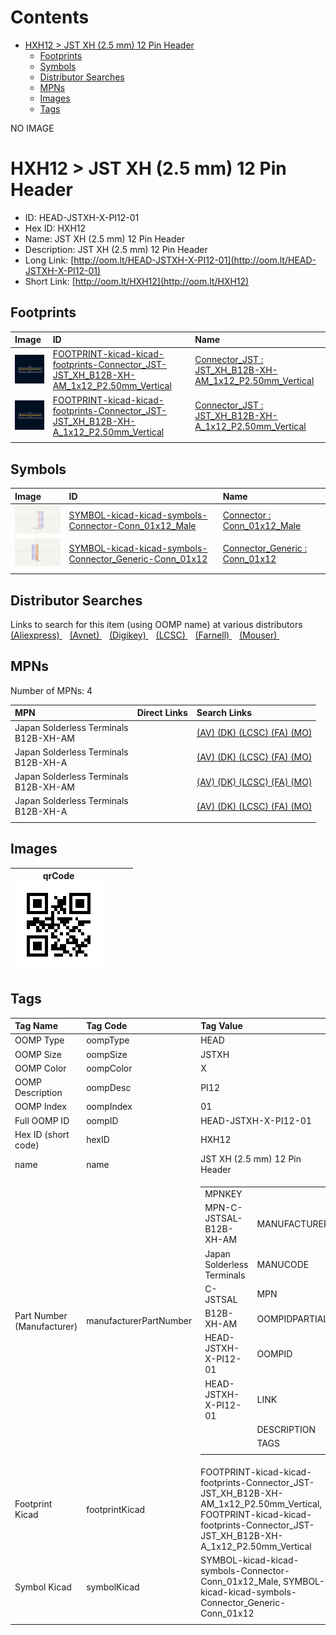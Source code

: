 



Contents
========

* [HXH12 > JST XH (2.5 mm) 12 Pin Header](#hxh12--jst-xh-25-mm-12-pin-header)
	* [Footprints](#footprints)
	* [Symbols](#symbols)
	* [Distributor Searches](#distributor-searches)
	* [MPNs](#mpns)
	* [Images](#images)
	* [Tags](#tags)
  
NO IMAGE  
# HXH12 > JST XH (2.5 mm) 12 Pin Header

- ID: HEAD-JSTXH-X-PI12-01
- Hex ID: HXH12
- Name: JST XH (2.5 mm) 12 Pin Header
- Description: JST XH (2.5 mm) 12 Pin Header
- Long Link: [http://oom.lt/HEAD-JSTXH-X-PI12-01](http://oom.lt/HEAD-JSTXH-X-PI12-01)
- Short Link: [http://oom.lt/HXH12](http://oom.lt/HXH12)

## Footprints
  

|Image|ID|Name|
| :--- | :--- | :--- |
|[![](https://raw.githubusercontent.com/oomlout/oomlout_OOMP_eda_V2/main/FOOTPRINT/kicad/kicad-footprints/Connector_JST/JST_XH_B12B-XH-AM_1x12_P2.50mm_Vertical/image_140.png)](https://github.com/oomlout/oomlout_OOMP_eda_V2/tree/main/FOOTPRINT/kicad/kicad-footprints/Connector_JST/JST_XH_B12B-XH-AM_1x12_P2.50mm_Vertical/)|[FOOTPRINT-kicad-kicad-footprints-Connector_JST-JST_XH_B12B-XH-AM_1x12_P2.50mm_Vertical](https://github.com/oomlout/oomlout_OOMP_eda_V2/tree/main/FOOTPRINT/kicad/kicad-footprints/Connector_JST/JST_XH_B12B-XH-AM_1x12_P2.50mm_Vertical/)|[Connector_JST : JST_XH_B12B-XH-AM_1x12_P2.50mm_Vertical](https://github.com/oomlout/oomlout_OOMP_eda_V2/tree/main/FOOTPRINT/kicad/kicad-footprints/Connector_JST/JST_XH_B12B-XH-AM_1x12_P2.50mm_Vertical/)|
|[![](https://raw.githubusercontent.com/oomlout/oomlout_OOMP_eda_V2/main/FOOTPRINT/kicad/kicad-footprints/Connector_JST/JST_XH_B12B-XH-A_1x12_P2.50mm_Vertical/image_140.png)](https://github.com/oomlout/oomlout_OOMP_eda_V2/tree/main/FOOTPRINT/kicad/kicad-footprints/Connector_JST/JST_XH_B12B-XH-A_1x12_P2.50mm_Vertical/)|[FOOTPRINT-kicad-kicad-footprints-Connector_JST-JST_XH_B12B-XH-A_1x12_P2.50mm_Vertical](https://github.com/oomlout/oomlout_OOMP_eda_V2/tree/main/FOOTPRINT/kicad/kicad-footprints/Connector_JST/JST_XH_B12B-XH-A_1x12_P2.50mm_Vertical/)|[Connector_JST : JST_XH_B12B-XH-A_1x12_P2.50mm_Vertical](https://github.com/oomlout/oomlout_OOMP_eda_V2/tree/main/FOOTPRINT/kicad/kicad-footprints/Connector_JST/JST_XH_B12B-XH-A_1x12_P2.50mm_Vertical/)|
||||

## Symbols
  

|Image|ID|Name|
| :--- | :--- | :--- |
|[![](https://raw.githubusercontent.com/oomlout/oomlout_OOMP_eda_V2/main/SYMBOL/kicad/kicad-symbols/Connector/Conn_01x12_Male/image_140.png)](https://github.com/oomlout/oomlout_OOMP_eda_V2/tree/main/SYMBOL/kicad/kicad-symbols/Connector/Conn_01x12_Male/)|[SYMBOL-kicad-kicad-symbols-Connector-Conn_01x12_Male](https://github.com/oomlout/oomlout_OOMP_eda_V2/tree/main/SYMBOL/kicad/kicad-symbols/Connector/Conn_01x12_Male/)|[Connector : Conn_01x12_Male](https://github.com/oomlout/oomlout_OOMP_eda_V2/tree/main/SYMBOL/kicad/kicad-symbols/Connector/Conn_01x12_Male/)|
|[![](https://raw.githubusercontent.com/oomlout/oomlout_OOMP_eda_V2/main/SYMBOL/kicad/kicad-symbols/Connector_Generic/Conn_01x12/image_140.png)](https://github.com/oomlout/oomlout_OOMP_eda_V2/tree/main/SYMBOL/kicad/kicad-symbols/Connector_Generic/Conn_01x12/)|[SYMBOL-kicad-kicad-symbols-Connector_Generic-Conn_01x12](https://github.com/oomlout/oomlout_OOMP_eda_V2/tree/main/SYMBOL/kicad/kicad-symbols/Connector_Generic/Conn_01x12/)|[Connector_Generic : Conn_01x12](https://github.com/oomlout/oomlout_OOMP_eda_V2/tree/main/SYMBOL/kicad/kicad-symbols/Connector_Generic/Conn_01x12/)|
||||

## Distributor Searches
  
Links to search for this item (using OOMP name) at various distributors  
[(Aliexpress) ](https://www.aliexpress.com/wholesale?SearchText=1117JST+XH+2.5+mm+12+Pin+Header)&nbsp;&nbsp;&nbsp;[(Avnet) ](https://www.avnet.com/shop/us/search/JST+XH+2.5+mm+12+Pin+Header)&nbsp;&nbsp;&nbsp;[(Digikey) ](https://www.digikey.co.uk/en/products/result?s=JST+XH+2.5+mm+12+Pin+Header)&nbsp;&nbsp;&nbsp;[(LCSC) ](https://www.lcsc.com/search?q=JST+XH+2.5+mm+12+Pin+Header)&nbsp;&nbsp;&nbsp;[(Farnell) ](https://uk.farnell.com/search?st=JST+XH+2.5+mm+12+Pin+Header)&nbsp;&nbsp;&nbsp;[(Mouser) ](https://www.mouser.com/c/?q=JST+XH+2.5+mm+12+Pin+Header)&nbsp;&nbsp;&nbsp;
## MPNs
  
Number of MPNs: 4  

|MPN|Direct Links|Search Links|
| :--- | :--- | :--- |
|Japan Solderless Terminals<br>B12B-XH-AM||[(AV) ](https://www.avnet.com/shop/us/search/B12B-XH-AM)[(DK) ](https://www.digikey.co.uk/products/en?keywords=B12B-XH-AM)[(LCSC) ](https://www.lcsc.com/search?q=B12B-XH-AM)[(FA) ](https://uk.farnell.com/search?st=B12B-XH-AM)[(MO) ](https://www.mouser.com/c/?q=B12B-XH-AM)|
|Japan Solderless Terminals<br>B12B-XH-A||[(AV) ](https://www.avnet.com/shop/us/search/B12B-XH-A)[(DK) ](https://www.digikey.co.uk/products/en?keywords=B12B-XH-A)[(LCSC) ](https://www.lcsc.com/search?q=B12B-XH-A)[(FA) ](https://uk.farnell.com/search?st=B12B-XH-A)[(MO) ](https://www.mouser.com/c/?q=B12B-XH-A)|
|Japan Solderless Terminals<br>B12B-XH-AM||[(AV) ](https://www.avnet.com/shop/us/search/B12B-XH-AM)[(DK) ](https://www.digikey.co.uk/products/en?keywords=B12B-XH-AM)[(LCSC) ](https://www.lcsc.com/search?q=B12B-XH-AM)[(FA) ](https://uk.farnell.com/search?st=B12B-XH-AM)[(MO) ](https://www.mouser.com/c/?q=B12B-XH-AM)|
|Japan Solderless Terminals<br>B12B-XH-A||[(AV) ](https://www.avnet.com/shop/us/search/B12B-XH-A)[(DK) ](https://www.digikey.co.uk/products/en?keywords=B12B-XH-A)[(LCSC) ](https://www.lcsc.com/search?q=B12B-XH-A)[(FA) ](https://uk.farnell.com/search?st=B12B-XH-A)[(MO) ](https://www.mouser.com/c/?q=B12B-XH-A)|
||||

## Images
  

|qrCode<br>[![](https://raw.githubusercontent.com/oomlout/oomlout_OOMP_parts_V2/main/HEAD/JSTXH/X/PI12/01/qrCode_140.png)](https://github.com/oomlout/oomlout_OOMP_parts_V2/tree/main/HEAD/JSTXH/X/PI12/01/qrCode.png)||||
| :---: | :---: | :---: | :---: |

## Tags
  

|Tag Name|Tag Code|Tag Value|
| :--- | :--- | :--- |
|OOMP Type|oompType|HEAD|
|OOMP Size|oompSize|JSTXH|
|OOMP Color|oompColor|X|
|OOMP Description|oompDesc|PI12|
|OOMP Index|oompIndex|01|
|Full OOMP ID|oompID|HEAD-JSTXH-X-PI12-01|
|Hex ID (short code)|hexID|HXH12|
|name|name|JST XH (2.5 mm) 12 Pin Header|
|Part Number (Manufacturer)|manufacturerPartNumber|<table><tr><td>MPNKEY</td></tr><tr><td> MPN-C-JSTSAL-B12B-XH-AM</td><td> MANUFACTURER</td></tr><tr><td> Japan Solderless Terminals</td><td> MANUCODE</td></tr><tr><td> C-JSTSAL</td><td> MPN</td></tr><tr><td> B12B-XH-AM</td><td> OOMPIDPARTIAL</td></tr><tr><td> HEAD-JSTXH-X-PI12-01</td><td> OOMPID</td></tr><tr><td> HEAD-JSTXH-X-PI12-01</td><td> LINK</td></tr><tr><td> </td><td> DESCRIPTION</td></tr><tr><td> </td><td> TAGS</td></tr><tr><td> </td></tr></table></td><td> <table><tr><td>MPNKEY</td></tr><tr><td> MPN-C-JSTSAL-B12B-XH-A</td><td> MANUFACTURER</td></tr><tr><td> Japan Solderless Terminals</td><td> MANUCODE</td></tr><tr><td> C-JSTSAL</td><td> MPN</td></tr><tr><td> B12B-XH-A</td><td> OOMPIDPARTIAL</td></tr><tr><td> HEAD-JSTXH-X-PI12-01</td><td> OOMPID</td></tr><tr><td> HEAD-JSTXH-X-PI12-01</td><td> LINK</td></tr><tr><td> </td><td> DESCRIPTION</td></tr><tr><td> </td><td> TAGS</td></tr><tr><td> </td></tr></table></td><td> <table><tr><td>MPNKEY</td></tr><tr><td> MPN-C-JSTSAL-B12B-XH-AM</td><td> MANUFACTURER</td></tr><tr><td> Japan Solderless Terminals</td><td> MANUCODE</td></tr><tr><td> C-JSTSAL</td><td> MPN</td></tr><tr><td> B12B-XH-AM</td><td> OOMPIDPARTIAL</td></tr><tr><td> HEAD-JSTXH-X-PI12-01</td><td> OOMPID</td></tr><tr><td> HEAD-JSTXH-X-PI12-01</td><td> LINK</td></tr><tr><td> </td><td> DESCRIPTION</td></tr><tr><td> </td><td> TAGS</td></tr><tr><td> </td></tr></table></td><td> <table><tr><td>MPNKEY</td></tr><tr><td> MPN-C-JSTSAL-B12B-XH-A</td><td> MANUFACTURER</td></tr><tr><td> Japan Solderless Terminals</td><td> MANUCODE</td></tr><tr><td> C-JSTSAL</td><td> MPN</td></tr><tr><td> B12B-XH-A</td><td> OOMPIDPARTIAL</td></tr><tr><td> HEAD-JSTXH-X-PI12-01</td><td> OOMPID</td></tr><tr><td> HEAD-JSTXH-X-PI12-01</td><td> LINK</td></tr><tr><td> </td><td> DESCRIPTION</td></tr><tr><td> </td><td> TAGS</td></tr><tr><td> </td></tr></table>|
|Footprint Kicad|footprintKicad|FOOTPRINT-kicad-kicad-footprints-Connector_JST-JST_XH_B12B-XH-AM_1x12_P2.50mm_Vertical, FOOTPRINT-kicad-kicad-footprints-Connector_JST-JST_XH_B12B-XH-A_1x12_P2.50mm_Vertical|
|Symbol Kicad|symbolKicad|SYMBOL-kicad-kicad-symbols-Connector-Conn_01x12_Male, SYMBOL-kicad-kicad-symbols-Connector_Generic-Conn_01x12|
||||
